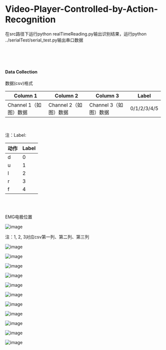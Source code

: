 # Video-Player-Controlled-by-Action-Recognition

 在src路径下运行python realTimeReading.py输出识别结果，运行python ../serialTest/serial_test.py输出串口数据

<br/>

<br/>

<br/>

#### Data Collection

数据(csv)格式

| Column 1              | Column 2              | Column 3              | Label       |
| --------------------- | --------------------- | --------------------- | ----------- |
| Channel 1（如图）数据 | Channel 2（如图）数据 | Channel 3（如图）数据 | 0/1/2/3/4/5 |

<br/>

注：Label:

| 动作 | Label |
| ---- | ----- |
| d    | 0     |
| u    | 1     |
| l    | 2     |
| r    | 3     |
| f    | 4     |

<br/>

<br/>

EMG电极位置

![image](https://github.com/Diregie-J/Video-Player-Controlled-by-Action-Recognition/blob/main/IMG/channel_places.png)

注：1, 2, 3对应csv第一列、第二列、第三列

![image](https://github.com/Diregie-J/Video-Player-Controlled-by-Action-Recognition/blob/main/IMG/2021-03-01.png)

![image](https://github.com/Diregie-J/Video-Player-Controlled-by-Action-Recognition/blob/main/IMG/2021-03-01%20.png)

![image](https://github.com/Diregie-J/Video-Player-Controlled-by-Action-Recognition/blob/main/IMG/2021-03-01%20(1).png)

![image](https://github.com/Diregie-J/Video-Player-Controlled-by-Action-Recognition/blob/main/IMG/2021-03-01%20(2).png)

![image](https://github.com/Diregie-J/Video-Player-Controlled-by-Action-Recognition/blob/main/IMG/2021-03-01%20(3).png)

![image](https://github.com/Diregie-J/Video-Player-Controlled-by-Action-Recognition/blob/main/IMG/2021-03-01%20(4).png)

![image](https://github.com/Diregie-J/Video-Player-Controlled-by-Action-Recognition/blob/main/IMG/2021-03-01%20(5).png)

![image](https://github.com/Diregie-J/Video-Player-Controlled-by-Action-Recognition/blob/main/IMG/2021-03-01%20(6).png)

![image](https://github.com/Diregie-J/Video-Player-Controlled-by-Action-Recognition/blob/main/IMG/2021-03-01%20(7).png)

![image](https://github.com/Diregie-J/Video-Player-Controlled-by-Action-Recognition/blob/main/IMG/2021-03-01%20(8).png)

![image](https://github.com/Diregie-J/Video-Player-Controlled-by-Action-Recognition/blob/main/IMG/2021-03-01%20(9).png)